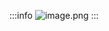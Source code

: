 :::info
![image.png](https://cdn.nlark.com/yuque/0/2020/png/347377/1592485087288-f398f78e-78c4-4ecd-8bb6-f628c16d7b17.png#align=left&display=inline&height=363&margin=%5Bobject%20Object%5D&name=image.png&originHeight=484&originWidth=954&size=55818&status=done&style=none&width=716)
:::
